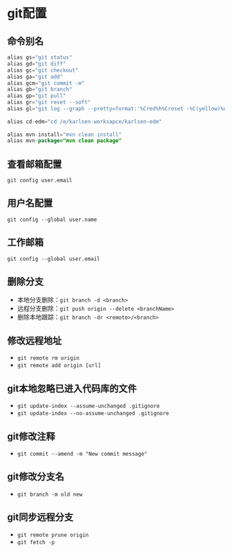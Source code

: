 # git配置

## 命令别名

```Java
alias gs="git status"
alias gd="git diff"
alias gc="git checkout"
alias ga="git add"
alias gcm="git commit -m"
alias gb="git branch"
alias gp="git pull"
alias gr="git reset --soft" 
alias gl="git log --graph --pretty=format:'%Cred%h%Creset -%C(yellow)%d%Creset %s %Cgreen(%cr) %C(bold blue)<%an>%Creset' --abbrev-commit"
    
alias cd-edm="cd /e/karlsen-worksapce/karlsen-edm" 
    
alias mvn-install="mvn clean install" 
alias mvn-package="mvn clean package" 
```

## 查看邮箱配置

```shell
git config user.email
```

## 用户名配置

```shell
git config --global user.name  
```

## 工作邮箱

```shell
git config --global user.email 
```


## 删除分支

* 本地分支删除：`git branch -d <branch>`
* 远程分支删除：`git push origin --delete <branchName>`
* 删除本地跟踪：`git branch -dr <remote>/<branch>`

## 修改远程地址

* `git remote rm origin`
* `git remote add origin [url]`

## git本地忽略已进入代码库的文件

* `git update-index --assume-unchanged .gitignore`
* `git update-index --no-assume-unchanged .gitignore`

## git修改注释

* `git commit --amend -m "New commit message"`

## git修改分支名

* `git branch -m old new`

## git同步远程分支

* `git remote prune origin`
* `git fetch -p`
